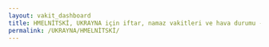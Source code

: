 ```yaml
---
layout: vakit_dashboard
title: HMELNİTSKİ, UKRAYNA için iftar, namaz vakitleri ve hava durumu - ilçe/eyalet seç
permalink: /UKRAYNA/HMELNİTSKİ/
---
```


<script type="text/javascript">
  var GLOBAL_COUNTRY = 'UKRAYNA';
  var GLOBAL_CITY = 'HMELNİTSKİ';
  var GLOBAL_STATE = '';
  var lat = 72;
  var lon = 21;
</script>
